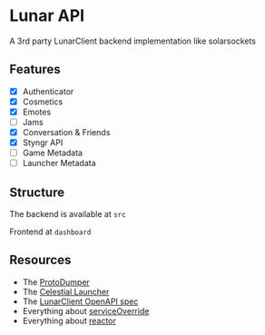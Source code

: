 # Lunar API

A 3rd party LunarClient backend implementation like solarsockets

## Features

- [x] Authenticator
- [x] Cosmetics
- [x] Emotes
- [ ] Jams
- [x] Conversation & Friends
- [x] Styngr API
- [ ] Game Metadata
- [ ] Launcher Metadata

## Structure

The backend is available at `src`

Frontend at `dashboard`

## Resources

- The [ProtoDumper](https://github.com/ManTouQAQ/ProtoDumper)
- The [Celestial Launcher](https://github.com/earthsworth/celestial)
- The [LunarClient OpenAPI spec](https://api.lunarclientprod.com/f5278921b2d4429d95531e025f5318fd/openapi)
- Everything about [serviceOverride](https://github.com/earthsworth/celestial/wiki/Service-Override)
- Everything about [reactor](https://projectreactor.io/)
